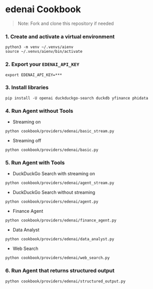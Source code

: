# edenai Cookbook

> Note: Fork and clone this repository if needed

### 1. Create and activate a virtual environment

```shell
python3 -m venv ~/.venvs/aienv
source ~/.venvs/aienv/bin/activate
```

### 2. Export your `EDENAI_API_KEY`

```shell
export EDENAI_API_KEY=***
```

### 3. Install libraries

```shell
pip install -U openai duckduckgo-search duckdb yfinance phidata
```

### 4. Run Agent without Tools

- Streaming on

```shell
python cookbook/providers/edenai/basic_stream.py
```

- Streaming off

```shell
python cookbook/providers/edenai/basic.py
```

### 5. Run Agent with Tools

- DuckDuckGo Search with streaming on

```shell
python cookbook/providers/edenai/agent_stream.py
```

- DuckDuckGo Search without streaming

```shell
python cookbook/providers/edenai/agent.py
```

- Finance Agent

```shell
python cookbook/providers/edenai/finance_agent.py
```

- Data Analyst

```shell
python cookbook/providers/edenai/data_analyst.py
```

- Web Search

```shell
python cookbook/providers/edenai/web_search.py
```

### 6. Run Agent that returns structured output

```shell
python cookbook/providers/edenai/structured_output.py
```

